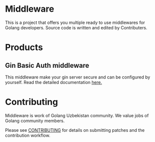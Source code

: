 # Middleware
This is a project that offers you multiple ready to use middlewares for Golang developers. 
Source code is written and edited by Contributers.


# Products
## Gin Basic Auth middleware
This middleware make your gin server secure and can be configured by yourself.
Read the detailed documentation [here.](https://github.com/golanguzb70/middleware/tree/main/gin/basicauth)

# Contributing
Middleware is work of Golang Uzbekistan community. We value jobs of Golang community members.

Please see [CONTRIBUTING](https://github.com/golanguzb70/middleware/blob/main/CONTRIBUTING.md) for details on submitting patches and the contribution workflow.